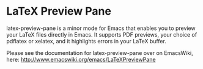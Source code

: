 # LaTeX Preview Pane


latex-preview-pane is a minor mode for Emacs that enables you to preview your LaTeX files directly in Emacs. 
It supports PDF previews, your choice of pdflatex or xelatex, and it highlights errors in your LaTeX buffer.
 
Please see the documentation for latex-preview-pane over on EmacsWiki, here: http://www.emacswiki.org/emacs/LaTeXPreviewPane

